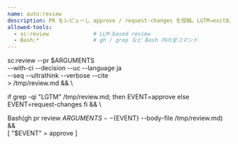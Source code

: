 ```yaml
---
name: auto:review
description: PR をレビューし approve / request-changes を投稿。LGTM→exit0、要修正→exit1。
allowed-tools:
  - sc:review              # LLM-based review
  - Bash:*                 # gh / grep など Bash 内の全コマンド
---
```


sc:review --pr $ARGUMENTS \
          --with-ci --decision --uc --language ja \
          --seq --ultrathink --verbose --cite \
          > /tmp/review.md && \

if grep -qi "LGTM" /tmp/review.md; then
  EVENT=approve
else
  EVENT=request-changes
fi && \

Bash(gh pr review $ARGUMENTS --${EVENT} --body-file /tmp/review.md) && \
[ "$EVENT" = approve ]

